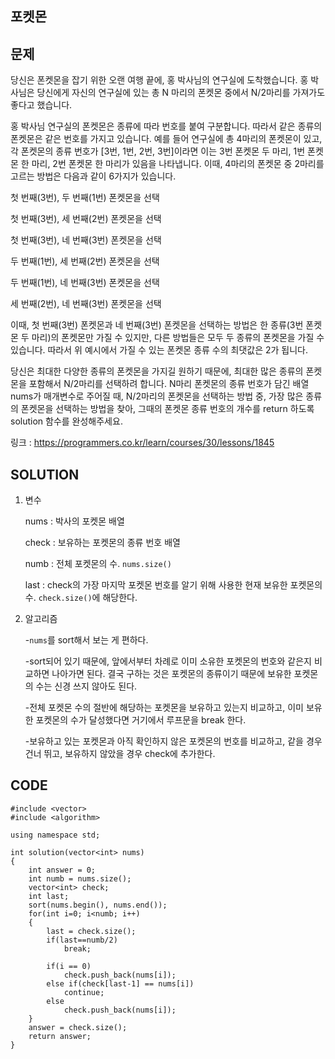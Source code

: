포켓몬
------------------

문제
----
당신은 폰켓몬을 잡기 위한 오랜 여행 끝에, 홍 박사님의 연구실에 도착했습니다. 
홍 박사님은 당신에게 자신의 연구실에 있는 총 N 마리의 폰켓몬 중에서 N/2마리를 가져가도 좋다고 했습니다.

홍 박사님 연구실의 폰켓몬은 종류에 따라 번호를 붙여 구분합니다. 
따라서 같은 종류의 폰켓몬은 같은 번호를 가지고 있습니다. 
예를 들어 연구실에 총 4마리의 폰켓몬이 있고, 각 폰켓몬의 종류 번호가 [3번, 1번, 2번, 3번]이라면 이는 3번 폰켓몬 두 마리, 
1번 폰켓몬 한 마리, 2번 폰켓몬 한 마리가 있음을 나타냅니다. 이때, 4마리의 폰켓몬 중 2마리를 고르는 방법은 다음과 같이 6가지가 있습니다.

첫 번째(3번), 두 번째(1번) 폰켓몬을 선택

첫 번째(3번), 세 번째(2번) 폰켓몬을 선택

첫 번째(3번), 네 번째(3번) 폰켓몬을 선택

두 번째(1번), 세 번째(2번) 폰켓몬을 선택

두 번째(1번), 네 번째(3번) 폰켓몬을 선택

세 번째(2번), 네 번째(3번) 폰켓몬을 선택

이때, 첫 번째(3번) 폰켓몬과 네 번째(3번) 폰켓몬을 선택하는 방법은 한 종류(3번 폰켓몬 두 마리)의 폰켓몬만 가질 수 있지만, 
다른 방법들은 모두 두 종류의 폰켓몬을 가질 수 있습니다. 
따라서 위 예시에서 가질 수 있는 폰켓몬 종류 수의 최댓값은 2가 됩니다.

당신은 최대한 다양한 종류의 폰켓몬을 가지길 원하기 때문에, 
최대한 많은 종류의 폰켓몬을 포함해서 N/2마리를 선택하려 합니다. 
N마리 폰켓몬의 종류 번호가 담긴 배열 nums가 매개변수로 주어질 때, 
N/2마리의 폰켓몬을 선택하는 방법 중, 가장 많은 종류의 폰켓몬을 선택하는 방법을 찾아, 
그때의 폰켓몬 종류 번호의 개수를 return 하도록 solution 함수를 완성해주세요.

링크 : <https://programmers.co.kr/learn/courses/30/lessons/1845>


SOLUTION
---------
1. 변수

   nums : 박사의 포켓몬 배열
   
   check : 보유하는 포켓몬의 종류 번호 배열
   
   numb : 전체 포켓몬의 수. `nums.size()`
   
   last : check의 가장 마지막 포켓몬 번호를 알기 위해 사용한 현재 보유한 포켓몬의 수. `check.size()`에 해당한다.
   
   
   
2. 알고리즘

   -`nums`를 sort해서 보는 게 편하다.
   
   -sort되어 있기 때문에, 앞에서부터 차례로 이미 소유한 포켓몬의 번호와 같은지 비교하면 나아가면 된다. 
   결국 구하는 것은 포켓몬의 종류이기 때문에 보유한 포켓몬의 수는 신경 쓰지 않아도 된다.
   
   -전체 포켓몬 수의 절반에 해당하는 포켓몬을 보유하고 있는지 비교하고, 이미 보유한 포켓몬의 수가 달성했다면 거기에서 루프문을 break 한다.
   
   -보유하고 있는 포켓몬과 아직 확인하지 않은 포켓몬의 번호를 비교하고, 같을 경우 건너 뛰고, 보유하지 않았을 경우 check에 추가한다.
   


CODE
----
```{.cpp}
#include <vector>
#include <algorithm>

using namespace std;

int solution(vector<int> nums)
{
    int answer = 0;
    int numb = nums.size();
    vector<int> check;
    int last;
    sort(nums.begin(), nums.end());
    for(int i=0; i<numb; i++)
    {   
        last = check.size();
        if(last==numb/2)
            break;
        
        if(i == 0)
            check.push_back(nums[i]);
        else if(check[last-1] == nums[i])
            continue;
        else
            check.push_back(nums[i]);
    }
    answer = check.size();
    return answer;
}
